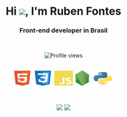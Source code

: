 <h1 align="center">Hi <img src="https://raw.githubusercontent.com/kaueMarques/kaueMarques/master/hi.gif" width="30px">, I'm Ruben Fontes</h1>
<h3 align="center">Front-end developer in Brasil</h3>
<br>
<p align="center"> <img src="https://komarev.com/ghpvc/?username=RubenFontes&color=blue" alt="Profile views" /> </p>

<br>

<div align="center" style="display: inline-block, margin:1rem 0" >
    <img align="center" alt="HTML" height="40" width="50" src="https://raw.githubusercontent.com/devicons/devicon/master/icons/html5/html5-original.svg">
    <img align="center" alt="CSS" height="40" width="50" src="https://raw.githubusercontent.com/devicons/devicon/master/icons/css3/css3-original.svg">
    <img align="center" alt="Js" height="40" width="50" src="https://raw.githubusercontent.com/devicons/devicon/master/icons/javascript/javascript-plain.svg">
    <img align="center" alt="BS" height="40" src="https://raw.githubusercontent.com/github/explore/80688e429a7d4ef2fca1e82350fe8e3517d3494d/topics/nodejs/nodejs.png">
    <img align="center" alt="Python" height="40" width="60" src="https://raw.githubusercontent.com/devicons/devicon/master/icons/python/python-original.svg">

</div>

<br>
<br>

<p align="center">
<img width="360px" src="https://github-readme-stats.vercel.app/api?username=RubenFontes&theme=github_dark&show_icons=true)"/>
<img width="300px" src="https://github-readme-stats.vercel.app/api/top-langs/?username=RubenFontes&layout=compact&theme=github_dark"/>
</p>

